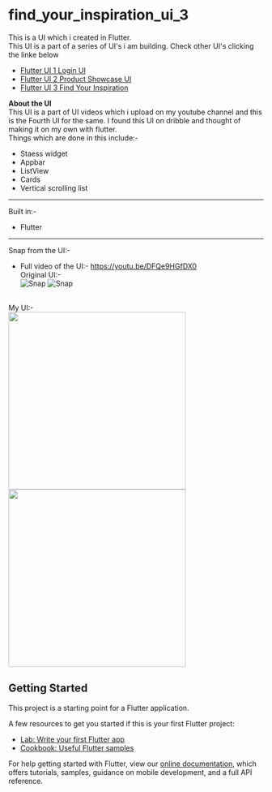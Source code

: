 # find_your_inspiration_ui_3

This is a UI which i created in Flutter.<br>
This UI is a part of a series of UI's i am building. Check other UI's clicking the linke below
* [Flutter UI 1 Login UI](https://github.com/harshkumarkhatri/Flutter-UI-1-Login-UI)
* [Flutter UI 2 Product Showcase UI](https://github.com/harshkumarkhatri/Product-Showcase-UI-Flutter)
* [Flutter UI 3 Find Your Inspiration](https://github.com/harshkumarkhatri/Flutter-UI-3-Find-your-inspiration)

**About the UI**<br>
This UI is a part of UI videos which i upload on my youtube channel and this is the Fourth UI for the same. I found this UI on dribble and thought of making it on my own with flutter. <br>
Things which are done in this include:-<br>
* Staess widget
* Appbar
* ListView
* Cards
* Vertical scrolling list
___
Built in:-
* Flutter
___ 
Snap from the UI:-<br>
* Full video of the UI:- https://youtu.be/DFQe9HGfDX0 <br>
Original UI:-<br>
![Snap](https://res.cloudinary.com/harshkumarkhatri/image/upload/v1595780282/readme%20images/find%20your%20inspiration%20ui%203/Screenshot_from_2020-07-26_21-45-06_bnpjr7.png)
![Snap](https://res.cloudinary.com/harshkumarkhatri/image/upload/v1595780282/readme%20images/find%20your%20inspiration%20ui%203/Screenshot_from_2020-07-26_21-45-24_zfylaq.png)
<br>
My UI:-<br>
<img src="https://res.cloudinary.com/harshkumarkhatri/image/upload/v1595780582/readme%20images/find%20your%20inspiration%20ui%203/WhatsApp_Image_2020-07-26_at_9.50.02_PM_1_srqmnq.jpg" height=350>
<img src="https://res.cloudinary.com/harshkumarkhatri/image/upload/v1595780585/readme%20images/find%20your%20inspiration%20ui%203/WhatsApp_Image_2020-07-26_at_9.50.02_PM_xs9nvq.jpg" height=350>

## Getting Started

This project is a starting point for a Flutter application.

A few resources to get you started if this is your first Flutter project:

- [Lab: Write your first Flutter app](https://flutter.dev/docs/get-started/codelab)
- [Cookbook: Useful Flutter samples](https://flutter.dev/docs/cookbook)

For help getting started with Flutter, view our
[online documentation](https://flutter.dev/docs), which offers tutorials,
samples, guidance on mobile development, and a full API reference.
